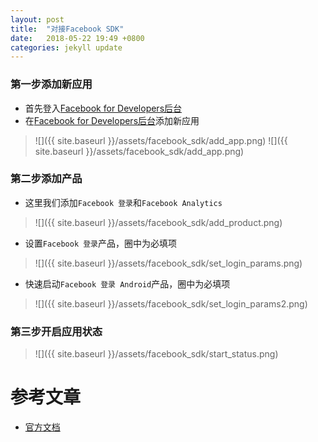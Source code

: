 ```yaml
---
layout: post
title:  "对接Facebook SDK"
date:   2018-05-22 19:49 +0800
categories: jekyll update
---
```

### 第一步添加新应用

* 首先登入[Facebook for Developers后台][facebook_developers]
* 在[Facebook for Developers后台][facebook_developers]添加新应用
> ![]({{ site.baseurl }}/assets/facebook_sdk/add_app.png)
> ![]({{ site.baseurl }}/assets/facebook_sdk/add_app.png)

### 第二步添加产品
* 这里我们添加`Facebook 登录`和`Facebook Analytics `
> ![]({{ site.baseurl }}/assets/facebook_sdk/add_product.png)
* 设置`Facebook 登录`产品，圈中为必填项
> ![]({{ site.baseurl }}/assets/facebook_sdk/set_login_params.png)
* 快速启动`Facebook 登录 Android`产品，圈中为必填项
> ![]({{ site.baseurl }}/assets/facebook_sdk/set_login_params2.png)

### 第三步开启应用状态
> ![]({{ site.baseurl }}/assets/facebook_sdk/start_status.png)

# 参考文章
* [官方文档][facebook_developers_docs]

[facebook_developers]: https://developers.facebook.com/
[facebook_developers_docs]: https://developers.facebook.com/docs/apps